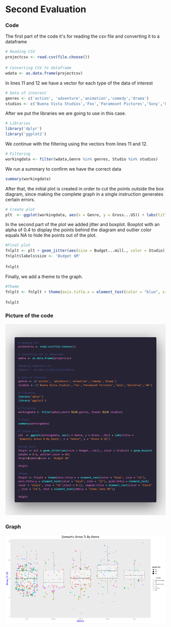 # Second Evaluation
### Code
The first part of the code it's for reading the csv file and converting it to a dataframe
```r
# Reading CSV
projectcsv <- read.csv(file.choose())

# Converting CSV to dataframe
wdata <- as.data.frame(projectcsv)
```
In lines 11 and 12 we have a vector for each type of the data of interest
```r
# Data of interest
genres <- c('action', 'adventure','animation','comedy','drama')
studios <- c('Buena Vista Studios','Fox','Paramount Pictures','Sony','Universal','WB')
```
After we put the libraries we are going to use in this case.
```r
# Libraries 
library('dplyr')
library('ggplot2')
```
We continue with the filtering using the vectors from lines 11 and 12.
```r
# Filtering
workingdata <- filter(wdata,Genre %in% genres, Studio %in% studios)
```
We run a summary to confirm we have the correct data
```r
summary(workingdata)
```
After that, the initial plot is created in order to cut the points outside the box diagram, since making the complete graph in a single instruction generates certain errors.
```r
# Create plot
plt  <- ggplot(workingdata, aes(x = Genre, y = Gross...US)) + labs(title = 'Domestic Gross % By Genre', x = "Genre", y = "Gross % US")
```
In the second part of the plot we added jitter and boxplot.
Boxplot with an alpha of 0.4 to display the points behind the diagram and outlier color equals NA to hide the points out of the plot.
```r
#Final plot
fnlplt <- plt + geom_jitter(aes(size = Budget...mill., color = Studio)) + geom_boxplot(alpha = 0.4, outlier.color = NA)
fnlplt$labels$size <- 'Budget $M'

fnlplt
```
Finally, we add a theme to the graph.
```r
#Theme
fnlplt <- fnlplt + theme(axis.title.x = element_text(color = "blue", size = "22"), axis.title.y = element_text(color = "blue", size = "22"), plot.title = element_text(color = "black", size = "26",hjust = 0.5), legend.title = element_text(color = "black", size = "14"), text = element_text(family = "Comic Sans MS"))

fnlplt
```
### Picture of the code
![](https://github.com/diazdesandi/datamining/blob/Unit-2/Unit%202/Evaluations/code.png)
### Graph
![](https://github.com/diazdesandi/datamining/blob/Unit-2/Unit%202/Evaluations/finalplot.png)
